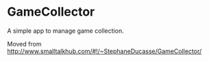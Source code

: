# GameCollector

A simple app to manage game collection.

Moved from http://www.smalltalkhub.com/#!/~StephaneDucasse/GameCollector/
